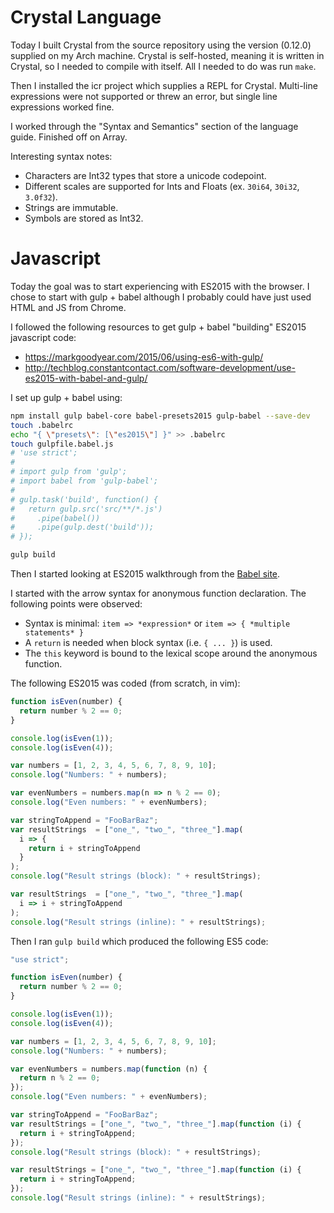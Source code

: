 # Crystal Language

Today I built Crystal from the source repository using the version (0.12.0) supplied on my Arch machine. Crystal is self-hosted, meaning it is written in Crystal, so I needed to compile with itself. All I needed to do was run `make`.

Then I installed the icr project which supplies a REPL for Crystal. Multi-line expressions were not supported or threw an error, but single line expressions worked fine.

I worked through the "Syntax and Semantics" section of the language guide. Finished off on Array.

Interesting syntax notes:

- Characters are Int32 types that store a unicode codepoint.
- Different scales are supported for Ints and Floats (ex. `30i64`, `30i32`, `3.0f32`).
- Strings are immutable.
- Symbols are stored as Int32.

# Javascript

Today the goal was to start experiencing with ES2015 with the browser. I chose to start with gulp + babel although I probably could have just used HTML and JS from Chrome.

I followed the following resources to get gulp + babel "building" ES2015 javascript code:

- https://markgoodyear.com/2015/06/using-es6-with-gulp/
- http://techblog.constantcontact.com/software-development/use-es2015-with-babel-and-gulp/

I set up gulp + babel using:

```bash
npm install gulp babel-core babel-presets2015 gulp-babel --save-dev
touch .babelrc
echo "{ \"presets\": [\"es2015\"] }" >> .babelrc
touch gulpfile.babel.js
# 'use strict';
#
# import gulp from 'gulp';
# import babel from 'gulp-babel';
#
# gulp.task('build', function() {
#   return gulp.src('src/**/*.js')
#     .pipe(babel())
#     .pipe(gulp.dest('build'));
# });

gulp build 
```

Then I started looking at ES2015 walkthrough from the [Babel site](https://babeljs.io/docs/learn-es2015/).

I started with the arrow syntax for anonymous function declaration. The following points were observed:

- Syntax is minimal: `item => *expression*` or `item => { *multiple statements* }`
- A `return` is needed when block syntax (i.e. `{ ... }`) is used.
- The `this` keyword is bound to the lexical scope around the anonymous function.

The following ES2015 was coded (from scratch, in vim):

```javascript
function isEven(number) {
  return number % 2 == 0;
}

console.log(isEven(1));
console.log(isEven(4));

var numbers = [1, 2, 3, 4, 5, 6, 7, 8, 9, 10];
console.log("Numbers: " + numbers);

var evenNumbers = numbers.map(n => n % 2 == 0);
console.log("Even numbers: " + evenNumbers);

var stringToAppend = "FooBarBaz";
var resultStrings  = ["one_", "two_", "three_"].map(
  i => {
    return i + stringToAppend
  }
);
console.log("Result strings (block): " + resultStrings);

var resultStrings  = ["one_", "two_", "three_"].map(
  i => i + stringToAppend
);
console.log("Result strings (inline): " + resultStrings);
```

Then I ran `gulp build` which produced the following ES5 code:

```javascript
"use strict";

function isEven(number) {
  return number % 2 == 0;
}

console.log(isEven(1));
console.log(isEven(4));

var numbers = [1, 2, 3, 4, 5, 6, 7, 8, 9, 10];
console.log("Numbers: " + numbers);

var evenNumbers = numbers.map(function (n) {
  return n % 2 == 0;
});
console.log("Even numbers: " + evenNumbers);

var stringToAppend = "FooBarBaz";
var resultStrings = ["one_", "two_", "three_"].map(function (i) {
  return i + stringToAppend;
});
console.log("Result strings (block): " + resultStrings);

var resultStrings = ["one_", "two_", "three_"].map(function (i) {
  return i + stringToAppend;
});
console.log("Result strings (inline): " + resultStrings);
```
